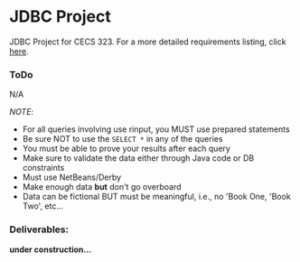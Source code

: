 # JDBC Project

JDBC Project for CECS 323. For a more detailed requirements listing, click [here](http://web.csulb.edu/~dbrown/CECS323/Projects/JDBC/CECS%20323%20Project%20JDBC%20Project.pdf).


### ToDo
N/A

*NOTE*:
- For all queries involving use rinput, you MUST use prepared statements
- Be sure NOT to use the `SELECT *` in any of the queries
- You must be able to prove your results after each query
- Make sure to validate the data either through Java code or DB constraints
- Must use NetBeans/Derby
- Make enough data **but** don't go overboard
- Data can be fictional BUT must be meaningful, i.e., no 'Book One, 'Book Two', etc...


### Deliverables:
**under construction...**
